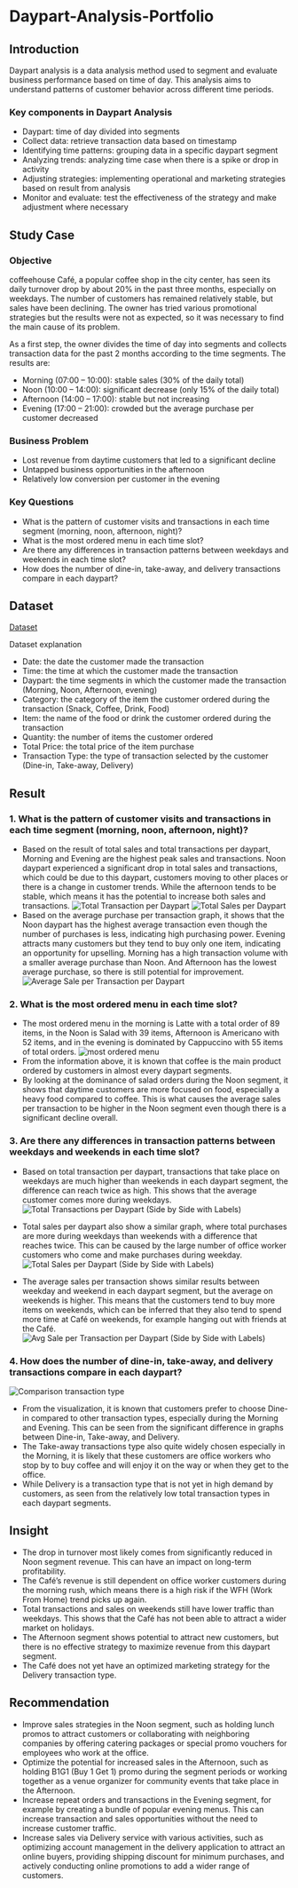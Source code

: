 # Daypart-Analysis-Portfolio

## Introduction
Daypart analysis is a data analysis method used to segment and evaluate business performance based on time of day. This analysis aims to understand patterns of customer behavior across different time periods.
### Key components in Daypart Analysis
-	Daypart: time of day divided into segments
-	Collect data: retrieve transaction data based on timestamp
-	Identifying time patterns: grouping data in a specific daypart segment
-	Analyzing trends: analyzing time case when there is a spike or drop in activity
-	Adjusting strategies: implementing operational and marketing strategies based on result from analysis
-	Monitor and evaluate: test the effectiveness of the strategy and make adjustment where necessary

## Study Case
### Objective
coffeehouse Café, a popular coffee shop in the city center, has seen its daily turnover drop by about 20% in the past three months, especially on weekdays. The number of customers has remained relatively stable, but sales have been declining. The owner has tried various promotional strategies but the results were not as expected, so it was necessary to find the main cause of its problem.

As a first step, the owner divides the time of day into segments and collects transaction data for the past 2 months according to the time segments. The results are:
-	Morning (07:00 – 10:00): stable sales (30% of the daily total)
-	Noon (10:00 – 14:00): significant decrease (only 15% of the daily total)
-	Afternoon (14:00 – 17:00): stable but not increasing
-	Evening (17:00 – 21:00): crowded but the average purchase per customer decreased
### Business Problem
-	Lost revenue from daytime customers that led to a significant decline
-	Untapped business opportunities in the afternoon
-	Relatively low conversion per customer in the evening
### Key Questions
-	What is the pattern of customer visits and transactions in each time segment (morning, noon, afternoon, night)?
-	What is the most ordered menu in each time slot?
-	Are there any differences in transaction patterns between weekdays and weekends in each time slot?
-	How does the number of dine-in, take-away, and delivery transactions compare in each daypart?
  
## Dataset
<a href="https://github.com/dzikrinasilmi/Daypart-Analysis-Portfolio/blob/main/CoffeeHouseCafeDataset.csv">Dataset</a>

Dataset explanation
-	Date: the date the customer made the transaction
-	Time: the time at which the customer made the transaction
-	Daypart: the time segments in which the customer made the transaction (Morning, Noon, Afternoon, evening)
-	Category: the category of the item the customer ordered during the transaction (Snack, Coffee, Drink, Food)
-	Item: the name of the food or drink the customer ordered during the transaction
-	Quantity: the number of items the customer ordered
-	Total Price: the total price of the item purchase
-	Transaction Type: the type of transaction selected by the customer (Dine-in, Take-away, Delivery)

## Result
### 1. What is the pattern of customer visits and transactions in each time segment (morning, noon, afternoon, night)?
-	Based on the result of total sales and total transactions per daypart, Morning and Evening are the highest peak sales and transactions. Noon daypart experienced a significant drop in total sales and transactions, which could be due to this daypart, customers moving to other places or there is a change in customer trends. While the afternoon tends to be stable, which means it has the potential to increase both sales and transactions.
![Total Transaction per Daypart](https://github.com/user-attachments/assets/ff2d0520-cf45-41db-84de-a17fbb5b5626)
![Total Sales per Daypart](https://github.com/user-attachments/assets/5a31705e-782a-49ab-ace0-e82fb1ba8aa1)
-	Based on the average purchase per transaction graph, it shows that the Noon daypart has the highest average transaction even though the number of purchases is less, indicating high purchasing power. Evening attracts many customers but they tend to buy only one item, indicating an opportunity for upselling. Morning has a high transaction volume with a smaller average purchase than Noon. And Afternoon has the lowest average purchase, so there is still potential for improvement.
![Average Sale per Transaction per Daypart](https://github.com/user-attachments/assets/f19b2112-8dde-4752-b7ab-b212480db184)

### 2. What is the most ordered menu in each time slot?
-	The most ordered menu in the morning is Latte with a total order of 89 items, in the Noon is Salad with 39 items, Afternoon is Americano with 52 items, and in the evening is dominated by Cappuccino with 55 items of total orders.
![most ordered menu](https://github.com/user-attachments/assets/9600ce35-50c2-469e-8b02-b55a3f8ae324)
-	From the information above, it is known that coffee is the main product ordered by customers in almost every daypart segments.
-	By looking at the dominance of salad orders during the Noon segment, it shows that daytime customers are more focused on food, especially a heavy food compared to coffee. This is what causes the average sales per transaction to be higher in the Noon segment even though there is a significant decline overall.

### 3. Are there any differences in transaction patterns between weekdays and weekends in each time slot?
-	Based on total transaction per daypart, transactions that take place on weekdays are much higher than weekends in each daypart segment, the difference can reach twice as high. This shows that the average customer comes more during weekdays. ![Total Transactions per Daypart (Side by Side with Labels)](https://github.com/user-attachments/assets/3ed325c6-2159-41aa-b0e8-90ecd0cbdee7)

-	Total sales per daypart also show a similar graph, where total purchases are more during weekdays than weekends with a difference that reaches twice. This can be caused by the large number of office worker customers who come and make purchases during weekday. ![Total Sales per Daypart (Side by Side with Labels)](https://github.com/user-attachments/assets/c48a6b70-5918-4be3-a15d-2e2b921aad12)

-	The average sales per transaction shows similar results between weekday and weekend in each daypart segment, but the average on weekends is higher. This means that the customers tend to buy more items on weekends, which can be inferred that they also tend to spend more time at Café on weekends, for example hanging out with friends at the Café. ![Avg Sale per Transaction per Daypart (Side by Side with Labels)](https://github.com/user-attachments/assets/b72d3ee6-79d9-4134-9fa5-c6f07f599b58)

### 4. How does the number of dine-in, take-away, and delivery transactions compare in each daypart?
![Comparison transaction type](https://github.com/user-attachments/assets/80d7bd98-c875-4a13-b7f9-98c427997038)

-	From the visualization, it is known that customers prefer to choose Dine-in compared to other transaction types, especially during the Morning and Evening. This can be seen from the significant difference in graphs between Dine-in, Take-away, and Delivery.
-	The Take-away transactions type also quite widely chosen especially in the Morning, it is likely that these customers are office workers who stop by to buy coffee and will enjoy it on the way or when they get to the office.
-	While Delivery is a transaction type that is not yet in high demand by customers, as seen from the relatively low total transaction types in each daypart segments.

## Insight
-	The drop in turnover most likely comes from significantly reduced in Noon segment revenue. This can have an impact on long-term profitability.
-	The Café’s revenue is still dependent on office worker customers during the morning rush, which means there is a high risk if the WFH (Work From Home) trend picks up again.
-	Total transactions and sales on weekends still have lower traffic than weekdays. This shows that the Café has not been able to attract a wider market on holidays.
-	The Afternoon segment shows potential to attract new customers, but there is no effective strategy to maximize revenue from this daypart segment.
-	The Café does not yet have an optimized marketing strategy for the Delivery transaction type.

## Recommendation
-	Improve sales strategies in the Noon segment, such as holding lunch promos to attract customers or collaborating with neighboring companies by offering catering packages or special promo vouchers for employees who work at the office.
-	Optimize the potential for increased sales in the Afternoon, such as holding B1G1 (Buy 1 Get 1) promo during the segment periods or working together as a venue organizer for community events that take place in the Afternoon.
-	Increase repeat orders and transactions in the Evening segment, for example by creating a bundle of popular evening menus. This can increase transaction and sales opportunities without the need to increase customer traffic.
-	Increase sales via Delivery service with various activities, such as optimizing account management in the delivery application to attract an online buyers, providing shipping discount for minimum purchases, and actively conducting online promotions to add a wider range of customers.
